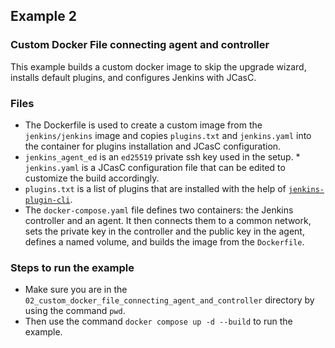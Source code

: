 ## Example 2
### Custom Docker File connecting agent and controller 
This example builds a custom docker image to skip the upgrade wizard, installs default plugins, and configures Jenkins with JCasC.
### Files 
* The Dockerfile is used to create a custom image from the `jenkins/jenkins` image and copies `plugins.txt` and `jenkins.yaml` into the container for plugins installation and JCasC configuration.
* `jenkins_agent_ed` is an `ed25519` private ssh key used in the setup.
*` jenkins.yaml` is a JCasC configuration file that can be edited to customize the build accordingly.
* `plugins.txt` is a list of plugins that are installed with the help of [`jenkins-plugin-cli`](https://www.jenkins.io/doc/book/managing/plugins/#install-with-cli).
* The `docker-compose.yaml` file defines two containers: the Jenkins controller and an agent. It then connects them to a common network, sets the private key in the controller and the public key in the agent, defines a named volume, and builds the image from the `Dockerfile`.

### Steps to run the example 
* Make sure you are in the `02_custom_docker_file_connecting_agent_and_controller` directory by using the command `pwd`. 
* Then use the command `docker compose up -d --build` to run the example.
